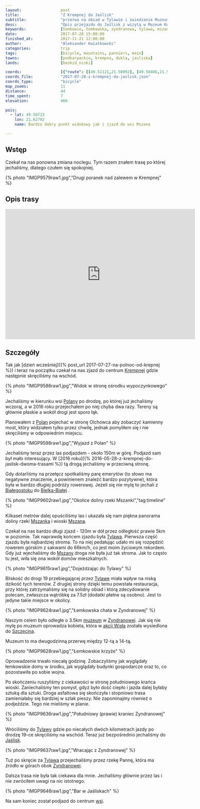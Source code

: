 ```yaml
---
layout:                 post
title:                  "Z Krempnej do Jaślisk"
subtitle:               "przerwa na obiad w Tylawie i zwiedzanie Muzeum Kultury Łemkowskiej w Zyndranowej"
desc:                   "Opis przejazdu do Jaślisk z wizytą w Muzeum Kultury Łemkowskiej w Zyndranowej. Najciekawszym elementej trasy był zjazd do wsi Mszana."
keywords:               [łemkowie, łemkowska, zyndranowa, tylawa, mszana, mszanka, jaśliska]
date:                   2017-07-28 15:00:00
finished_at:            2017-11-21 12:00:00
author:                 "Aleksander Kwiatkowski"
categories:             trip
tags:                   [bicycle, mountains, panniers, main]
towns:                  [podkarpackie, krempna, dukla, jasliska]
lands:                  [beskid_niski]

coords:                 [{"route": [[49.51121,21.50092], [49.50486,21.53911], [49.49471,21.56606], [49.50051,21.62005], [49.51082,21.62855], [49.48892,21.65310], [49.46689,21.69687], [49.47492,21.70974], [49.46181,21.73670], [49.45439,21.78313], [49.44111,21.80218]], "type": "bicycle"}, {"route": [[49.46745,21.69696], [49.43581,21.71326], [49.42660,21.71567], [49.42258,21.72399]], "type": "bicycle"}]
coords_file:            "2017-07-28-z-krempnej-do-jaslisk.json"
coords_type:            "bicycle"
map_zooms:              11
distance:               44
time_spent:             7
elevation:              466

pois:
  - lat: 49.50713
    lon: 21.62702
    name: Bardzo dobry punkt widokowy jak i zjazd do wsi Mszana

---
```


[muzeum-zyndranowa]: http://www.zyndranowa.org/

[wiki-krempna]: https://pl.wikipedia.org/wiki/Krempna
[wiki-polany]: https://pl.wikipedia.org/wiki/Polany_(wojew%C3%B3dztwo_podkarpackie)
[wiki-bielsko-biala]: https://pl.wikipedia.org/wiki/Bielsko-Bia%C5%82a
[wiki-bialystok]: https://pl.wikipedia.org/wiki/Bia%C5%82ystok
[wiki-mszanka-rzeka]: https://pl.wikipedia.org/wiki/Mszanka_(dop%C5%82yw_Moszczanki)
[wiki-mszana]: https://pl.wikipedia.org/wiki/Mszana_(wojew%C3%B3dztwo_podkarpackie)
[wiki-tylawa]: https://pl.wikipedia.org/wiki/Tylawa
[wiki-zyndranowa]: https://pl.wikipedia.org/wiki/Zyndranowa
[wiki-akcja-wisla]: https://pl.wikipedia.org/wiki/Akcja_%E2%80%9EWis%C5%82a%E2%80%9D
[wiki-szczecin]: https://pl.wikipedia.org/wiki/Szczecin
[wiki-jasliska]: https://pl.wikipedia.org/wiki/Ja%C5%9Bliska

Wstęp
-----

Czekał na nas ponowna zmiana noclegu. Tym razem znałem trasę po której jechaliśmy,
dlatego czułem się spokojniej.

{% photo "IMGP9579raw1.jpg","Drugi poranek nad zalewem w Krempnej" %}

Opis trasy
----------

<iframe height='405' width='590' frameborder='0' allowtransparency='true' scrolling='no' src='https://www.strava.com/activities/1105793226/embed/10d8b37e7a6a2f24061ee7cc8d8b43092626b260'></iframe>

Szczegóły
---------

Tak jak [dzień wcześniej]({% post_url 2017-07-27-na-polnoc-od-krepnej %})
i teraz na początku czekał na nas zjazd do centrum
[Krempnej][wiki-krempna] gdzie następnie skręciliśmy na wschód.

{% photo "IMGP9586raw1.jpg","Widok w stronę ośrodku wypoczynkowego" %}

Jechaliśmy w kierunku wsi [Polany][wiki-polany] po drodzę, po której już
jechaliśmy wczoraj, a w 2016 roku przejechałem po niej chyba dwa razy. Tereny są
głównie płaskie a wokół drogi jest sporo łąk.

Planowałem z [Polan][wiki-polany] pojechać w stronę Olchowca
aby zobaczyć kamienny most, który widziałem tylko przez chwilę,
jednak pomyliłem się i nie skręciliśmy
w odpowiednim miejscu.

{% photo "IMGP9598raw1.jpg","Wyjazd z Polan" %}

Jechaliśmy teraz przez las podjazdem - około 150m w górę.
Podjazd sam był mało interesujący.
W [2016 roku]({% 2016-05-28-z-krempnej-do-jaslisk-dwoma-trasami %}) tą
drogą jechaliśmy w przeciwną stronę.

Gdy dotarliśmy na przełęcz spotkaliśmy parę emerytów (to słowo ma negatywne
znaczenie, a powinienem znaleźć bardzo pozytywne), która była w bardzo długiej
podróży rowerowej. Jeżeli się nie mylę to jechali
z [Białegostoku][wiki-bialystok] do [Bielka-Białej][wiki-bielsko-biala] .

{% photo "IMGP9602raw1.jpg","Okolice doliny rzeki Mszanki","tag:timeline" %}

Kilkaset metrów dalej opuściliśmy las i ukazała się nam
piękna panorama doliny rzeki [Mszanka][wiki-mszanka-rzeka] i
wioski [Mszana][wiki-mszana].

Czekał na nas bardzo długi zjazd - 120m w dół przez odległość prawie 5km
w poziomie.
Tak naprawdę końcem zjazdu była [Tylawa][wiki-tylawa].
Pierwsza część zjazdu była najbardziej stroma. To na niej pedałując udało
mi się rozpędzić rowerem górskim z sakwami do 66km/h, co jest moim życiowym rekordem.
Gdy już wjechaliśmy do [Mszany][wiki-mszana] droga nie była już tak stroma.
Jak to często tu jest, wiła się ona wokół domów mieszkalnych.

{% photo "IMGP9615raw1.jpg","Dojeżdzając do Tylawy" %}

Bliskość do drogi 19 przebiegającej przez [Tylawę][wiki-tylawa] miała
wpływ na niską dzikość tych terenów. Z drugiej strony dzięki temu
powstała restauracja, przy której zatrzymaliśmy się na solidny obiad i
którą zdecydowanie polecam, zwłaszcza wątróbkę za 7.5zł (dodatki
płatne są osobno). Jest to jedyne takie miejsce w okolicy.

{% photo "IMGP9624raw1.jpg","Łemkowska chata w Zyndranowej" %}

Naszym celem było odległe o 3.5km
[muzeum][muzeum-zyndranowa] w [Zyndranowej][wiki-zyndranowa]. Jak się nie mylę
po muzeum oprowadza kobieta, która w [akcji Wisła][wiki-akcja-wisla]
została wysiedlona do [Szczecina][wiki-szczecin].

Muzeum to ma dwugodzinną przerwę między 12-tą a 14-tą.

{% photo "IMGP9628raw1.jpg","Łemkowskie krzyże" %}

Oprowadzenie trwało niecałą godzinę. Zobaczyliśmy jak wyglądały łemkowskie
domy w środku, jak wyglądały budynki gospodarcze oraz to, co pozostawiła
po sobie wojna.

Po skończeniu ruszyliśmy z ciekawości w stronę południowego krańca wioski.
Zaniechaliśmy ten pomysł, gdyż było dość ciepło i jazda dalej byłaby sztuką dla sztuki.
Droga asfaltowa się skończyła i stopniowo trasa zamieniałaby się
bardziej w szlak pieszy. Nie zapominajmy również o podjeździe.
Tego nie mieliśmy w planie.

{% photo "IMGP9636raw1.jpg","Południowy (prawie) kraniec Zyndranowej" %}

Wróciliśmy do [Tylawy][wiki-tylawa] gdzie po niecałych dwóch kilometrach
jazdy po drodzę 19-ce skręciliśmy na wschód. Teraz już
bezpośrednio jechaliśmy do [Jaślisk][wiki-jasliska].

{% photo "IMGP9637raw1.jpg","Wracając z Zyndranowej" %}

Tuż po skręcie za [Tylawą][wiki-tylawa] przejechaliśmy przez
rzekę Pannę, która ma źródło w górach obok
[Zyndranowej][wiki-zyndranowa].

Dalsza trasa nie była tak ciekawa dla mnie. Jechaliśmy głównie przez las
i nie zwróciłem uwagi na nic istotnego.

{% photo "IMGP9646raw1.jpg","Bar w Jaśliskach" %}

Na sam koniec został podjazd do centrum [wsi][wiki-jasliska].
